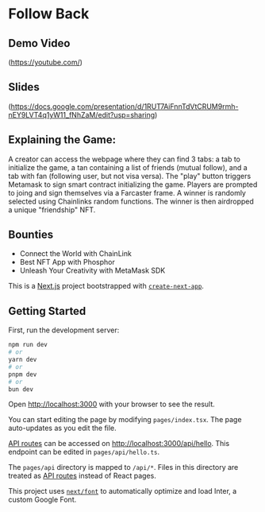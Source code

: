 # Follow Back

## Demo Video
(https://youtube.com/)

## Slides
(https://docs.google.com/presentation/d/1RUT7AiFnnTdVtCRUM9rmh-nEY9LVT4q1yW11_fNhZaM/edit?usp=sharing)

## Explaining the Game:

A creator can access the webpage where they can find 3 tabs: a tab to initialize the game, a tan containing a list of friends (mutual follow), and a tab with fan (following user, but not visa versa). The "play" button triggers Metamask to sign smart contract initializing the game. Players are prompted to joing and sign themselves via a Farcaster frame. A winner is randomly selected using Chainlinks random functions. The winner is then airdropped a unique "friendship" NFT.

## Bounties

- Connect the World with ChainLink
- Best NFT App with Phosphor
- Unleash Your Creativity with MetaMask SDK



This is a [Next.js](https://nextjs.org/) project bootstrapped with [`create-next-app`](https://github.com/vercel/next.js/tree/canary/packages/create-next-app).

## Getting Started

First, run the development server:

```bash
npm run dev
# or
yarn dev
# or
pnpm dev
# or
bun dev
```

Open [http://localhost:3000](http://localhost:3000) with your browser to see the result.

You can start editing the page by modifying `pages/index.tsx`. The page auto-updates as you edit the file.

[API routes](https://nextjs.org/docs/api-routes/introduction) can be accessed on [http://localhost:3000/api/hello](http://localhost:3000/api/hello). This endpoint can be edited in `pages/api/hello.ts`.

The `pages/api` directory is mapped to `/api/*`. Files in this directory are treated as [API routes](https://nextjs.org/docs/api-routes/introduction) instead of React pages.

This project uses [`next/font`](https://nextjs.org/docs/basic-features/font-optimization) to automatically optimize and load Inter, a custom Google Font.
